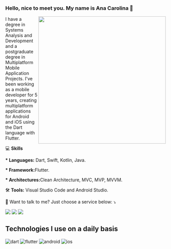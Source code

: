 ###   Hello, nice to meet you. My name is Ana Carolina 👋

<img src="https://raw.githubusercontent.com/MicaelliMedeiros/micaellimedeiros/master/image/computer-illustration.png" min-width="400px" max-width="400px" width="400px" align="right" alt="">

<p align="left"> 
I have a degree in Systems Analysis and Development and a postgraduate degree in Multiplatform Mobile Application Projects. I've been working as a mobile developer for 5 years, creating multiplatform applications for Android and iOS using the Dart language with Flutter.  
</p>
<p align="left">
  💻 <strong>Skills</strong>
</p>
<p align="left">
   <strong>* Languages:</strong> Dart, Swift, Kotlin, Java.
</p>
<p align="left">
   <strong>* Framework:</strong>Flutter.
</p>
<p align="left">
  <strong>* Architectures:</strong>Clean Architecture, MVC, MVP, MVVM.
</p>
 

<p align="left">
  🛠️ <strong>Tools:</strong> Visual Studio Code and
   Android Studio.
</p>

<p align="left">
  💌 Want to talk to me? Just choose a service below: ⤵️
</p>

<p align="left">
  
  <a href="https://wa.me/553182919004" alt="WhatsApp">
  <img src="https://img.shields.io/badge/-WhatsApp-25d366?style=flat-square&labelColor=25d366&logo=whatsapp&logoColor=white&link=https://wa.link/96p3z3"/></a>
  
  <a href="mailto:acmbldevprogltda@gmail.com" alt="Gmail">
  <img src="https://img.shields.io/badge/-Gmail-FF0000?style=flat-square&labelColor=FF0000&logo=gmail&logoColor=white" /></a>

  <a href="https://www.linkedin.com/in/ana-carolina-a37062180/" alt="Linkedin">
  <img src="https://img.shields.io/badge/-Linkedin-0e76a8?style=flat-square&logo=Linkedin&logoColor=white" /></a>
</p>  

## Technologies I use on a daily basis

<div style="display: inline_block">
  <img align="center" alt="dart" src="https://img.shields.io/badge/Dart-0175C2?style=for-the-badge&logo=dart&logoColor=white" />
  <img align="center" alt="flutter" src="https://img.shields.io/badge/Flutter-02569B?style=for-the-badge&logo=flutter&logoColor=white" />
  <img align="center" alt="android" src="https://img.shields.io/badge/Android-3DDC84?style=for-the-badge&logo=android&logoColor=white" />
  <img align="center" alt="ios" src="https://img.shields.io/badge/iOS-000000?style=for-the-badge&logo=ios&logoColor=white" />
</div><br/>


